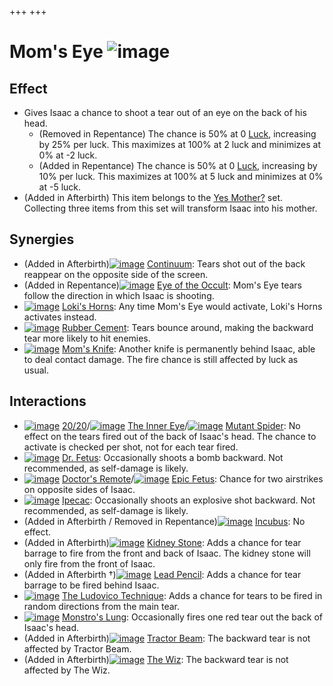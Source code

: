 +++
+++

 # Mom's Eye ![image](/image/Mom%27s_Eye.png) 

Effect
--------


* Gives Isaac a chance to shoot a tear out of an eye on the back of his head.
	+ (Removed in Repentance) The chance is 50% at 0 [Luck](/wiki/Luck "Luck"), increasing by 25% per luck. This maximizes at 100% at 2 luck and minimizes at 0% at -2 luck.
	+ (Added in Repentance) The chance is 50% at 0 [Luck](/wiki/Luck "Luck"), increasing by 10% per luck. This maximizes at 100% at 5 luck and minimizes at 0% at -5 luck.
* (Added in Afterbirth) This item belongs to the [Yes Mother?](/wiki/Yes_Mother%3F "Yes Mother?") set. Collecting three items from this set will transform Isaac into his mother.


Synergies
-----------


* (Added in Afterbirth)[![image](/image/Continuum.png)](/wiki/Continuum "Continuum") [Continuum](/wiki/Continuum "Continuum"): Tears shot out of the back reappear on the opposite side of the screen.
* (Added in Repentance)[![image](/image/Eye_of_the_Occult.png)](/wiki/Eye_of_the_Occult "Eye of the Occult") [Eye of the Occult](/wiki/Eye_of_the_Occult "Eye of the Occult"): Mom's Eye tears follow the direction in which Isaac is shooting.
* [![image](/image/Loki%27s_Horns.png)](/wiki/Loki%27s_Horns "Loki's Horns") [Loki's Horns](/wiki/Loki%27s_Horns "Loki's Horns"): Any time Mom's Eye would activate, Loki's Horns activates instead.
* [![image](/image/Rubber_Cement.png)](/wiki/Rubber_Cement "Rubber Cement") [Rubber Cement](/wiki/Rubber_Cement "Rubber Cement"): Tears bounce around, making the backward tear more likely to hit enemies.
* [![image](/image/Mom%27s_Knife.png)](/wiki/Mom%27s_Knife "Mom's Knife") [Mom's Knife](/wiki/Mom%27s_Knife "Mom's Knife"): Another knife is permanently behind Isaac, able to deal contact damage. The fire chance is still affected by luck as usual.


Interactions
--------------


* [![image](/image/20/20.png)](/wiki/20/20 "20/20") [20/20](/wiki/20/20 "20/20")/[![image](/image/The_Inner_Eye.png)](/wiki/The_Inner_Eye "The Inner Eye") [The Inner Eye](/wiki/The_Inner_Eye "The Inner Eye")/[![image](/image/Mutant_Spider.png)](/wiki/Mutant_Spider "Mutant Spider") [Mutant Spider](/wiki/Mutant_Spider "Mutant Spider"): No effect on the tears fired out of the back of Isaac's head. The chance to activate is checked per shot, not for each tear fired.
* [![image](/image/Dr._Fetus.png)](/wiki/Dr._Fetus "Dr. Fetus") [Dr. Fetus](/wiki/Dr._Fetus "Dr. Fetus"): Occasionally shoots a bomb backward. Not recommended, as self-damage is likely.
* [![image](/image/Doctor%27s_Remote.png)](/wiki/Doctor%27s_Remote "Doctor's Remote") [Doctor's Remote](/wiki/Doctor%27s_Remote "Doctor's Remote")/[![image](/image/Epic_Fetus.png)](/wiki/Epic_Fetus "Epic Fetus") [Epic Fetus](/wiki/Epic_Fetus "Epic Fetus"): Chance for two airstrikes on opposite sides of Isaac.
* [![image](/image/Ipecac.png)](/wiki/Ipecac "Ipecac") [Ipecac](/wiki/Ipecac "Ipecac"): Occasionally shoots an explosive shot backward. Not recommended, as self-damage is likely.
* (Added in Afterbirth / Removed in Repentance)[![image](/image/Incubus.png)](/wiki/Incubus "Incubus") [Incubus](/wiki/Incubus "Incubus"): No effect.
* (Added in Afterbirth)[![image](/image/Kidney_Stone.png)](/wiki/Kidney_Stone "Kidney Stone") [Kidney Stone](/wiki/Kidney_Stone "Kidney Stone"): Adds a chance for tear barrage to fire from the front and back of Isaac. The kidney stone will only fire from the front of Isaac.
* (Added in Afterbirth †)[![image](/image/Lead_Pencil.png)](/wiki/Lead_Pencil "Lead Pencil") [Lead Pencil](/wiki/Lead_Pencil "Lead Pencil"): Adds a chance for tear barrage to be fired behind Isaac.
* [![image](/image/The_Ludovico_Technique.png)](/wiki/The_Ludovico_Technique "The Ludovico Technique") [The Ludovico Technique](/wiki/The_Ludovico_Technique "The Ludovico Technique"): Adds a chance for tears to be fired in random directions from the main tear.
* [![image](/image/Monstro%27s_Lung.png)](/wiki/Monstro%27s_Lung "Monstro's Lung") [Monstro's Lung](/wiki/Monstro%27s_Lung "Monstro's Lung"): Occasionally fires one red tear out the back of Isaac's head.
* (Added in Afterbirth)[![image](/image/Tractor_Beam.png)](/wiki/Tractor_Beam "Tractor Beam") [Tractor Beam](/wiki/Tractor_Beam "Tractor Beam"): The backward tear is not affected by Tractor Beam.
* (Added in Afterbirth)[![image](/image/The_Wiz.png)](/wiki/The_Wiz "The Wiz") [The Wiz](/wiki/The_Wiz "The Wiz"): The backward tear is not affected by The Wiz.



